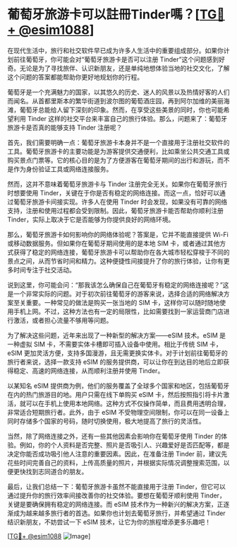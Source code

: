 # 葡萄牙旅游卡可以註冊Tinder嗎？[[TG💪+ @esim1088](https://t.me/s/esim1088)]

在现代生活中，旅行和社交软件早已成为许多人生活中的重要组成部分。如果你计划前往葡萄牙，你可能会对“葡萄牙旅游卡是否可以注册 Tinder”这个问题感到好奇。无论是为了寻找旅伴、认识新朋友，还是单纯地想体验当地的社交文化，了解这个问题的答案都能帮助你更好地规划你的行程。

葡萄牙是一个充满魅力的国家，以其悠久的历史、迷人的风景以及热情好客的人们而闻名。从首都里斯本的繁华街道到波尔图的葡萄酒庄园，再到阿尔加维的美丽海滩，葡萄牙总能给人留下深刻的印象。然而，在享受这些美景的同时，你也可能希望利用 Tinder 这样的社交平台来丰富自己的旅行体验。那么，问题来了：葡萄牙旅游卡是否真的能够支持 Tinder 注册呢？

首先，我们需要明确一点：葡萄牙旅游卡本身并不是一个直接用于注册社交软件的工具。葡萄牙旅游卡的主要功能是为游客提供交通便利，比如乘坐公共交通工具或购买景点门票等。它的核心目的是为了方便游客在葡萄牙期间的出行和游玩，而不是作为身份验证工具或网络连接服务。

然而，这并不意味着葡萄牙旅游卡与 Tinder 注册完全无关。如果你在葡萄牙旅行时想要使用 Tinder，关键在于你是否有稳定的网络连接。而这一点，恰好可以通过葡萄牙旅游卡间接实现。许多人在使用 Tinder 时会发现，如果没有可靠的网络支持，注册和使用过程都会受到限制。因此，葡萄牙旅游卡能否帮助你顺利注册 Tinder，实际上取决于它是否能够为你提供良好的网络环境。

那么，葡萄牙旅游卡如何影响你的网络体验呢？答案是，它并不能直接提供 Wi-Fi 或移动数据服务。但如果你在葡萄牙期间使用的是本地 SIM 卡，或者通过其他方式获得了稳定的网络连接，葡萄牙旅游卡可以帮助你在各大城市轻松穿梭于不同的景点之间，从而节省时间和精力。这种便捷性间接提升了你的旅行体验，让你有更多时间专注于社交活动。

说到这里，你可能会问：“那我该怎么确保自己在葡萄牙有稳定的网络连接呢？”这是一个非常实际的问题。对于初次前往葡萄牙的游客来说，选择合适的网络解决方案至关重要。一种常见的做法是购买一张当地的 SIM 卡，这样你可以随时随地使用手机上网。不过，这种方法也有一定的局限性，比如需要找到一家运营商门店进行激活，或者担心流量不够用等问题。

为了解决这些问题，近年来出现了一种新型的解决方案——eSIM 技术。eSIM 是一种虚拟 SIM 卡，不需要实体卡槽即可插入设备中使用。相比于传统 SIM 卡，eSIM 更加灵活方便，支持多国漫游，且无需更换实体卡。对于计划前往葡萄牙的旅行者来说，选择一款支持 eSIM 的服务提供商，可以让你在到达目的地后立即获得稳定、高速的网络连接，从而顺利注册并使用 Tinder。

以某知名 eSIM 提供商为例，他们的服务覆盖了全球多个国家和地区，包括葡萄牙在内的热门旅游目的地。用户只需在线下单购买 eSIM 卡，然后按照指引将卡片激活，就可以在手机上使用本地网络。这种方式不仅操作简单，而且费用透明合理，非常适合短期旅行者。此外，由于 eSIM 不受物理空间限制，你可以在同一设备上同时存储多个国家的号码，随时切换使用，极大地提高了旅行的灵活性。

当然，除了网络连接之外，还有一些其他因素会影响你在葡萄牙使用 Tinder 的体验。例如，你的个人资料是否完整、照片是否吸引人、兴趣爱好是否匹配等，都是决定你能否成功吸引他人注意的重要因素。因此，在准备注册 Tinder 前，建议先花些时间完善自己的资料，上传高质量的照片，并根据实际情况调整搜索范围，以便更快找到志同道合的朋友。

最后，让我们总结一下：葡萄牙旅游卡虽然不能直接用于注册 Tinder，但它可以通过提升你的旅行效率间接改善你的社交体验。要想在葡萄牙顺利使用 Tinder，关键是要确保拥有稳定的网络连接。而 eSIM 技术作为一种新兴的解决方案，正逐渐成为越来越多旅行者的首选。如果你也计划去葡萄牙旅行，并希望通过 Tinder 结识新朋友，不妨尝试一下 eSIM 技术，让它为你的旅程增添更多乐趣吧！

[[TG💪+ @esim1088](https://t.me/s/esim1088) ![Image](https://i.postimg.cc/4NQfJmqS/Snipaste-2025-05-13-00-14-12.png)]